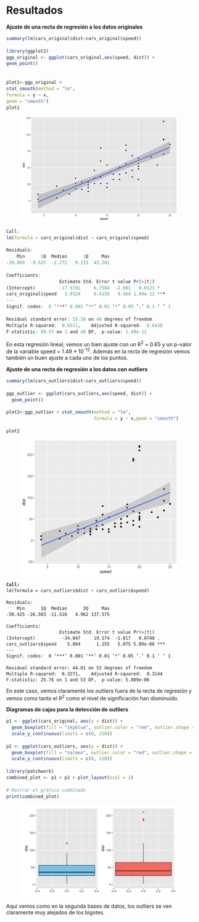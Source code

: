 # Resultados

**Ajuste de una recta de regresión a los datos originales**

```r
summary(lm(cars_original$dist~cars_original$speed))

library(ggplot2)
ggp_original <- ggplot(cars_original,aes(speed, dist)) + 
geom_point()


plot1<-ggp_original + 
stat_smooth(method = "lm",
formula = y ~ x,
geom = "smooth")
plot1
```

<figure><img src="../../../.gitbook/assets/image (256).png" alt="" width="563"><figcaption></figcaption></figure>

```r
Call:
lm(formula = cars_original$dist ~ cars_original$speed)

Residuals:
    Min      1Q  Median      3Q     Max 
-29.069  -9.525  -2.272   9.215  43.201 

Coefficients:
                    Estimate Std. Error t value Pr(>|t|)    
(Intercept)         -17.5791     6.7584  -2.601   0.0123 *  
cars_original$speed   3.9324     0.4155   9.464 1.49e-12 ***
---
Signif. codes:  0 ‘***’ 0.001 ‘**’ 0.01 ‘*’ 0.05 ‘.’ 0.1 ‘ ’ 1

Residual standard error: 15.38 on 48 degrees of freedom
Multiple R-squared:  0.6511,	Adjusted R-squared:  0.6438 
F-statistic: 89.57 on 1 and 48 DF,  p-value: 1.49e-12
```

En esta regresión lineal, vemos un bien ajuste con un R<sup>2</sup> = 0.65 y un p-valor de la variable speed = 1.49 \* 10<sup>-12</sup>. Además en la recta de regresión vemos también un buen ajuste a cada uno de los puntos.&#x20;

**Ajuste de una recta de regresión a los datos con outliers**

```r
summary(lm(cars_outliers$dist~cars_outliers$speed))

ggp_outlier <- ggplot(cars_outliers,aes(speed, dist)) + 
  geom_point()

plot2<-ggp_outlier + stat_smooth(method = "lm",
                                 formula = y ~ x,geom = "smooth")

plot2
```

<figure><img src="../../../.gitbook/assets/image (263).png" alt="" width="563"><figcaption></figcaption></figure>

<pre class="language-r"><code class="lang-r"><strong>Call:
</strong>lm(formula = cars_outliers$dist ~ cars_outliers$speed)

Residuals:
    Min      1Q  Median      3Q     Max 
-50.425 -26.583 -11.516   4.962 137.575 

Coefficients:
                    Estimate Std. Error t value Pr(>|t|)    
(Intercept)          -34.847     19.174  -1.817   0.0748 .  
cars_outliers$speed    5.864      1.155   5.075 5.09e-06 ***
---
Signif. codes:  0 ‘***’ 0.001 ‘**’ 0.01 ‘*’ 0.05 ‘.’ 0.1 ‘ ’ 1

Residual standard error: 44.01 on 53 degrees of freedom
Multiple R-squared:  0.3271,	Adjusted R-squared:  0.3144 
F-statistic: 25.76 on 1 and 53 DF,  p-value: 5.089e-06
</code></pre>

En este caso, vemos claramente los outliers fuera de la recta de regresión y vemos como tanto el R<sup>2</sup> como el nivel de significación han disminuido.&#x20;

**Diagramas de cajas para la detección de outliers**

```r
p1 <- ggplot(cars_original, aes(y = dist)) +
  geom_boxplot(fill = "skyblue", outlier.color = "red", outlier.shape = 16) +
  scale_y_continuous(limits = c(0, 210)) 

p2 <- ggplot(cars_outliers, aes(y = dist)) +
  geom_boxplot(fill = "salmon", outlier.color = "red", outlier.shape = 16) +
  scale_y_continuous(limits = c(0, 210)) 

library(patchwork)
combined_plot <- p1 + p2 + plot_layout(ncol = 2)

# Mostrar el gráfico combinado
print(combined_plot)
```

<figure><img src="../../../.gitbook/assets/image (246).png" alt="" width="563"><figcaption></figcaption></figure>

Aquí vemos como en la segunda bases de datos, los outliers se ven claramente muy alejados de los bigotes.&#x20;
